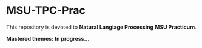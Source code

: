 # MSU-TPC-Prac

This repository is devoted to **Natural Langiage Processing MSU Practicum**.

**Mastered themes:**
**In progress...**


